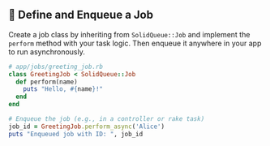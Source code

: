 ## 🚀 Define and Enqueue a Job

Create a job class by inheriting from `SolidQueue::Job` and implement the `perform` method with your task logic. Then enqueue it anywhere in your app to run asynchronously.

```ruby
# app/jobs/greeting_job.rb
class GreetingJob < SolidQueue::Job
  def perform(name)
    puts "Hello, #{name}!"
  end
end
```

```ruby
# Enqueue the job (e.g., in a controller or rake task)
job_id = GreetingJob.perform_async('Alice')
puts "Enqueued job with ID: ", job_id
```